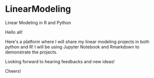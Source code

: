 # LinearModeling
Linear Modeling in R and Python 

Hello all! 

Here's a platform where I will share my linear modeling projects in both python and R! I will be using Jupyter Notebook and Rmarkdown to demonstrate the projects.

Looking forward to hearing feedbacks and new ideas! 

Cheers! 

